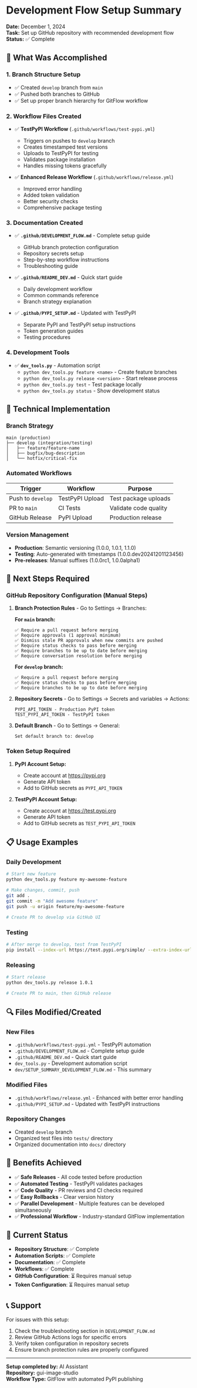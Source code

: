 # Development Flow Setup Summary

**Date:** December 1, 2024  
**Task:** Set up GitHub repository with recommended development flow  
**Status:** ✅ Complete

## 🎯 What Was Accomplished

### 1. Branch Structure Setup

- ✅ Created `develop` branch from `main`
- ✅ Pushed both branches to GitHub
- ✅ Set up proper branch hierarchy for GitFlow workflow

### 2. Workflow Files Created

- ✅ **TestPyPI Workflow** (`.github/workflows/test-pypi.yml`)
  - Triggers on pushes to `develop` branch
  - Creates timestamped test versions
  - Uploads to TestPyPI for testing
  - Validates package installation
  - Handles missing tokens gracefully

- ✅ **Enhanced Release Workflow** (`.github/workflows/release.yml`)
  - Improved error handling
  - Added token validation
  - Better security checks
  - Comprehensive package testing

### 3. Documentation Created

- ✅ **`.github/DEVELOPMENT_FLOW.md`** - Complete setup guide
  - GitHub branch protection configuration
  - Repository secrets setup
  - Step-by-step workflow instructions
  - Troubleshooting guide

- ✅ **`.github/README_DEV.md`** - Quick start guide
  - Daily development workflow
  - Common commands reference
  - Branch strategy explanation

- ✅ **`.github/PYPI_SETUP.md`** - Updated with TestPyPI
  - Separate PyPI and TestPyPI setup instructions
  - Token generation guides
  - Testing procedures

### 4. Development Tools

- ✅ **`dev_tools.py`** - Automation script
  - `python dev_tools.py feature <name>` - Create feature branches
  - `python dev_tools.py release <version>` - Start release process
  - `python dev_tools.py test` - Test package locally
  - `python dev_tools.py status` - Show development status

## 🔧 Technical Implementation

### Branch Strategy

```text
main (production)
├── develop (integration/testing)
│   ├── feature/feature-name
│   ├── bugfix/bug-description
│   └── hotfix/critical-fix
```

### Automated Workflows

| Trigger | Workflow | Purpose |
|---------|----------|---------|
| Push to `develop` | TestPyPI Upload | Test package uploads |
| PR to `main` | CI Tests | Validate code quality |
| GitHub Release | PyPI Upload | Production release |

### Version Management

- **Production**: Semantic versioning (1.0.0, 1.0.1, 1.1.0)
- **Testing**: Auto-generated with timestamps (1.0.0.dev20241201123456)
- **Pre-releases**: Manual suffixes (1.0.0rc1, 1.0.0alpha1)

## 🚀 Next Steps Required

### GitHub Repository Configuration (Manual Steps)

1. **Branch Protection Rules** - Go to Settings → Branches:

   **For `main` branch:**

   ```text
   ✅ Require a pull request before merging
   ✅ Require approvals (1 approval minimum)
   ✅ Dismiss stale PR approvals when new commits are pushed
   ✅ Require status checks to pass before merging
   ✅ Require branches to be up to date before merging
   ✅ Require conversation resolution before merging
   ```

   **For `develop` branch:**

   ```text
   ✅ Require a pull request before merging
   ✅ Require status checks to pass before merging
   ✅ Require branches to be up to date before merging
   ```

2. **Repository Secrets** - Go to Settings → Secrets and variables → Actions:

   ```text
   PYPI_API_TOKEN - Production PyPI token
   TEST_PYPI_API_TOKEN - TestPyPI token
   ```

3. **Default Branch** - Go to Settings → General:

   ```text
   Set default branch to: develop
   ```

### Token Setup Required

1. **PyPI Account Setup:**
   - Create account at <https://pypi.org>
   - Generate API token
   - Add to GitHub secrets as `PYPI_API_TOKEN`

2. **TestPyPI Account Setup:**
   - Create account at <https://test.pypi.org>
   - Generate API token
   - Add to GitHub secrets as `TEST_PYPI_API_TOKEN`

## 📋 Usage Examples

### Daily Development

```bash
# Start new feature
python dev_tools.py feature my-awesome-feature

# Make changes, commit, push
git add .
git commit -m "Add awesome feature"
git push -u origin feature/my-awesome-feature

# Create PR to develop via GitHub UI
```

### Testing

```bash
# After merge to develop, test from TestPyPI
pip install --index-url https://test.pypi.org/simple/ --extra-index-url https://pypi.org/simple/ gui-image-studio==1.0.0.dev20241201123456
```

### Releasing

```bash
# Start release
python dev_tools.py release 1.0.1

# Create PR to main, then GitHub release
```

## 🔍 Files Modified/Created

### New Files

- `.github/workflows/test-pypi.yml` - TestPyPI automation
- `.github/DEVELOPMENT_FLOW.md` - Complete setup guide
- `.github/README_DEV.md` - Quick start guide
- `dev_tools.py` - Development automation script
- `dev/SETUP_SUMMARY_DEVELOPMENT_FLOW.md` - This summary

### Modified Files

- `.github/workflows/release.yml` - Enhanced with better error handling
- `.github/PYPI_SETUP.md` - Updated with TestPyPI instructions

### Repository Changes

- Created `develop` branch
- Organized test files into `tests/` directory
- Organized documentation into `docs/` directory

## 🎉 Benefits Achieved

- ✅ **Safe Releases** - All code tested before production
- ✅ **Automated Testing** - TestPyPI validates packages
- ✅ **Code Quality** - PR reviews and CI checks required
- ✅ **Easy Rollbacks** - Clear version history
- ✅ **Parallel Development** - Multiple features can be developed simultaneously
- ✅ **Professional Workflow** - Industry-standard GitFlow implementation

## 🔧 Current Status

- **Repository Structure**: ✅ Complete
- **Automation Scripts**: ✅ Complete
- **Documentation**: ✅ Complete
- **Workflows**: ✅ Complete
- **GitHub Configuration**: ⏳ Requires manual setup
- **Token Configuration**: ⏳ Requires manual setup

## 📞 Support

For issues with this setup:

1. Check the troubleshooting section in `DEVELOPMENT_FLOW.md`
2. Review GitHub Actions logs for specific errors
3. Verify token configuration in repository secrets
4. Ensure branch protection rules are properly configured

---

**Setup completed by:** AI Assistant  
**Repository:** gui-image-studio  
**Workflow Type:** GitFlow with automated PyPI publishing
